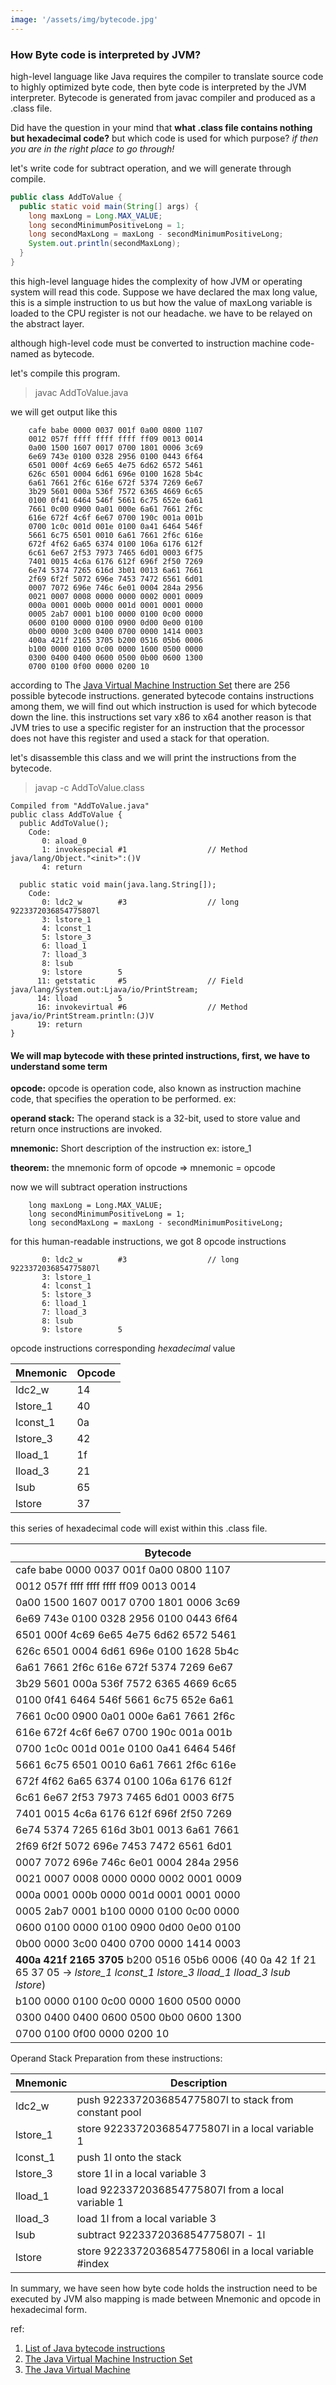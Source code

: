 ```yaml
---
image: '/assets/img/bytecode.jpg'
---
```

### How Byte code is interpreted by JVM?

high-level language like Java requires the compiler to translate source code to highly optimized byte code,
then byte code is interpreted by the JVM interpreter. Bytecode is generated from javac compiler and produced as a .class file.

Did have the question in your mind that **what .class file contains nothing but hexadecimal code?**
but which code is used for which purpose? _if then you are in the right place to go through!_

let's write code for subtract operation, and we will generate through compile.

```java
public class AddToValue {
  public static void main(String[] args) {
    long maxLong = Long.MAX_VALUE;
    long secondMinimumPositiveLong = 1;
    long secondMaxLong = maxLong - secondMinimumPositiveLong;
    System.out.println(secondMaxLong);
  }
}
```

this high-level language hides the complexity of how JVM or operating system will read this code. Suppose we have declared the max long value,
this is a simple instruction to us but how the value of maxLong variable is loaded to the CPU register is not our headache. we have to be relayed on the abstract layer.

although high-level code must be converted to instruction machine code-named as bytecode.

let's compile this program.

> javac AddToValue.java

we will get output like this

```
    cafe babe 0000 0037 001f 0a00 0800 1107
    0012 057f ffff ffff ffff ff09 0013 0014
    0a00 1500 1607 0017 0700 1801 0006 3c69
    6e69 743e 0100 0328 2956 0100 0443 6f64
    6501 000f 4c69 6e65 4e75 6d62 6572 5461
    626c 6501 0004 6d61 696e 0100 1628 5b4c
    6a61 7661 2f6c 616e 672f 5374 7269 6e67
    3b29 5601 000a 536f 7572 6365 4669 6c65
    0100 0f41 6464 546f 5661 6c75 652e 6a61
    7661 0c00 0900 0a01 000e 6a61 7661 2f6c
    616e 672f 4c6f 6e67 0700 190c 001a 001b
    0700 1c0c 001d 001e 0100 0a41 6464 546f
    5661 6c75 6501 0010 6a61 7661 2f6c 616e
    672f 4f62 6a65 6374 0100 106a 6176 612f
    6c61 6e67 2f53 7973 7465 6d01 0003 6f75
    7401 0015 4c6a 6176 612f 696f 2f50 7269
    6e74 5374 7265 616d 3b01 0013 6a61 7661
    2f69 6f2f 5072 696e 7453 7472 6561 6d01
    0007 7072 696e 746c 6e01 0004 284a 2956
    0021 0007 0008 0000 0000 0002 0001 0009
    000a 0001 000b 0000 001d 0001 0001 0000
    0005 2ab7 0001 b100 0000 0100 0c00 0000
    0600 0100 0000 0100 0900 0d00 0e00 0100
    0b00 0000 3c00 0400 0700 0000 1414 0003
    400a 421f 2165 3705 b200 0516 05b6 0006
    b100 0000 0100 0c00 0000 1600 0500 0000
    0300 0400 0400 0600 0500 0b00 0600 1300
    0700 0100 0f00 0000 0200 10
```

according to The [Java Virtual Machine Instruction Set](https://docs.oracle.com/javase/specs/jvms/se17/html/jvms-6.html)
there are 256 possible bytecode instructions. generated bytecode contains instructions among them,
we will find out which instruction is used for which bytecode down the line. this instructions set vary x86 to x64 another reason is that
JVM tries to use a specific register for an instruction that the processor does not have this register and used a stack for that operation.

let's disassemble this class and we will print the instructions from the bytecode.

> javap -c AddToValue.class

```
Compiled from "AddToValue.java"
public class AddToValue {
  public AddToValue();
    Code:
       0: aload_0
       1: invokespecial #1                  // Method java/lang/Object."<init>":()V
       4: return

  public static void main(java.lang.String[]);
    Code:
       0: ldc2_w        #3                  // long 9223372036854775807l
       3: lstore_1
       4: lconst_1
       5: lstore_3
       6: lload_1
       7: lload_3
       8: lsub
       9: lstore        5
      11: getstatic     #5                  // Field java/lang/System.out:Ljava/io/PrintStream;
      14: lload         5
      16: invokevirtual #6                  // Method java/io/PrintStream.println:(J)V
      19: return
}
```

#### We will map bytecode with these printed instructions, first, we have to understand some term

**opcode:** opcode is operation code, also known as instruction machine code, that specifies the operation to be performed. ex:

**operand stack:** The operand stack is a 32-bit, used to store value and return once instructions are invoked.

**mnemonic:** Short description of the instruction ex: istore_1

**theorem:** the mnemonic form of opcode => mnemonic = opcode

now we will subtract operation instructions

```
    long maxLong = Long.MAX_VALUE;
    long secondMinimumPositiveLong = 1;
    long secondMaxLong = maxLong - secondMinimumPositiveLong;
```

for this human-readable instructions, we got 8 opcode instructions

```
       0: ldc2_w        #3                  // long 9223372036854775807l
       3: lstore_1
       4: lconst_1
       5: lstore_3
       6: lload_1
       7: lload_3
       8: lsub
       9: lstore        5
```

opcode instructions corresponding _hexadecimal_ value

| Mnemonic | Opcode |
|----------|--------|
| ldc2_w   | 14     |
| lstore_1 | 40     |
| lconst_1 | 0a     |
| lstore_3 | 42     |
| lload_1  | 1f     |
| lload_3  | 21     |
| lsub     | 65     |
| lstore   | 37     |

this series of hexadecimal code will exist within this .class file.

| Bytecode                                                                                                                          |
|-----------------------------------------------------------------------------------------------------------------------------------|
| cafe babe 0000 0037 001f 0a00 0800 1107                                                                                           |
| 0012 057f ffff ffff ffff ff09 0013 0014                                                                                           |
| 0a00 1500 1607 0017 0700 1801 0006 3c69                                                                                           |
| 6e69 743e 0100 0328 2956 0100 0443 6f64                                                                                           |
| 6501 000f 4c69 6e65 4e75 6d62 6572 5461                                                                                           |
| 626c 6501 0004 6d61 696e 0100 1628 5b4c                                                                                           |
| 6a61 7661 2f6c 616e 672f 5374 7269 6e67                                                                                           |
| 3b29 5601 000a 536f 7572 6365 4669 6c65                                                                                           |
| 0100 0f41 6464 546f 5661 6c75 652e 6a61                                                                                           |
| 7661 0c00 0900 0a01 000e 6a61 7661 2f6c                                                                                           |
| 616e 672f 4c6f 6e67 0700 190c 001a 001b                                                                                           |
| 0700 1c0c 001d 001e 0100 0a41 6464 546f                                                                                           |
| 5661 6c75 6501 0010 6a61 7661 2f6c 616e                                                                                           |
| 672f 4f62 6a65 6374 0100 106a 6176 612f                                                                                           |
| 6c61 6e67 2f53 7973 7465 6d01 0003 6f75                                                                                           |
| 7401 0015 4c6a 6176 612f 696f 2f50 7269                                                                                           |
| 6e74 5374 7265 616d 3b01 0013 6a61 7661                                                                                           |
| 2f69 6f2f 5072 696e 7453 7472 6561 6d01                                                                                           |
| 0007 7072 696e 746c 6e01 0004 284a 2956                                                                                           |
| 0021 0007 0008 0000 0000 0002 0001 0009                                                                                           |
| 000a 0001 000b 0000 001d 0001 0001 0000                                                                                           |
| 0005 2ab7 0001 b100 0000 0100 0c00 0000                                                                                           |
| 0600 0100 0000 0100 0900 0d00 0e00 0100                                                                                           |
| 0b00 0000 3c00 0400 0700 0000 1414 0003                                                                                           |
| **400a 421f 2165 3705** b200 0516 05b6 0006 (40 0a 42 1f 21 65 37 05 -> _lstore_1 lconst_1 lstore_3 lload_1 lload_3 lsub lstore_) |
| b100 0000 0100 0c00 0000 1600 0500 0000                                                                                           |
| 0300 0400 0400 0600 0500 0b00 0600 1300                                                                                           |
| 0700 0100 0f00 0000 0200 10                                                                                                       |

Operand Stack Preparation from these instructions:

| Mnemonic | Description                                           |
|----------|-------------------------------------------------------|
| ldc2_w   | push 9223372036854775807l to stack from constant pool |
| lstore_1 | store 9223372036854775807l in a local variable 1      |
| lconst_1 | push 1l onto the stack                                |
| lstore_3 | store 1l in a local variable 3                        |
| lload_1  | load 9223372036854775807l from a local variable 1     |
| lload_3  | load 1l from a local variable 3                       |
| lsub     | subtract 9223372036854775807l - 1l                    |
| lstore   | store 9223372036854775806l in a local variable #index |

In summary, we have seen how byte code holds the instruction need to be executed by JVM also mapping is made between Mnemonic and opcode in hexadecimal form.

ref:

1. [List of Java bytecode instructions](https://en.wikipedia.org/wiki/List_of_Java_bytecode_instructions)
2. [The Java Virtual Machine Instruction Set](https://docs.oracle.com/javase/specs/jvms/se17/html/jvms-6.html)
3. [The Java Virtual Machine](https://stuff.mit.edu/afs/sipb/user/marc/hotjava/doc/vmspec/vmspec_9.html)

